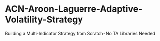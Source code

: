 # ACN-Aroon-Laguerre-Adaptive-Volatility-Strategy
Building a Multi-Indicator Strategy from Scratch - No TA Libraries Needed
